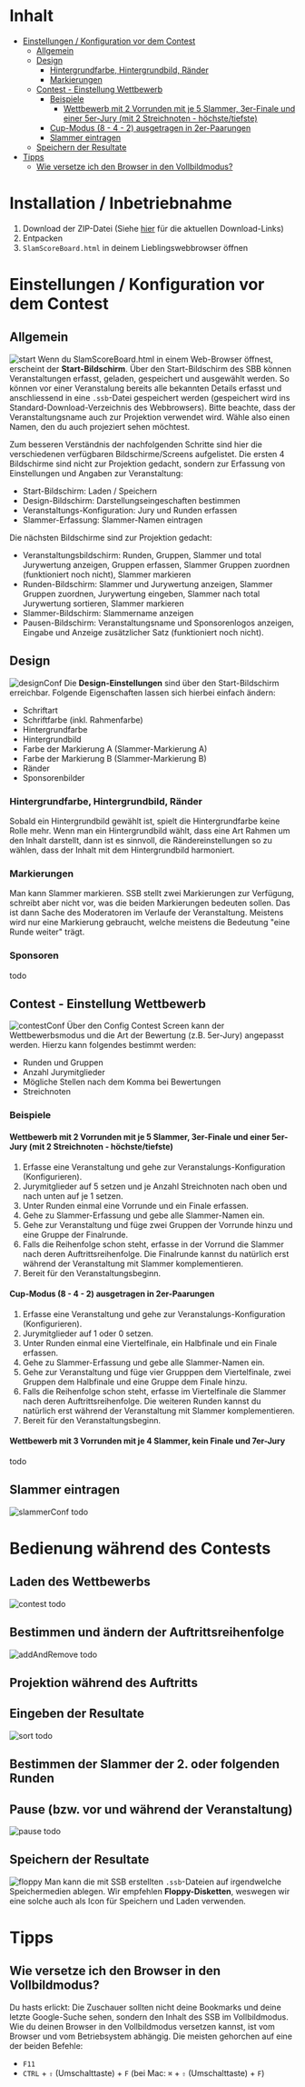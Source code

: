 
# Inhalt

* [Einstellungen / Konfiguration vor dem Contest](#settings)
    * [Allgemein](#settings-general)
    * [Design](#design)
        * [Hintergrundfarbe, Hintergrundbild, Ränder](#design-background)
        * [Markierungen](#design-marks)
    * [Contest - Einstellung Wettbewerb](#contest-conf)
        * [Beispiele](#contest-examples)
            * [Wettbewerb mit 2 Vorrunden mit je 5 Slammer, 3er-Finale und einer 5er-Jury (mit 2 Streichnoten - höchste/tiefste)](#contest-example1)
        * [Cup-Modus (8 - 4 - 2) ausgetragen in 2er-Paarungen](#contest-example2)
        * [Slammer eintragen](#slammer-conf)
    * [Speichern der Resultate](#saving)
* [Tipps](#tips)
    * [Wie versetze ich den Browser in den Vollbildmodus?](#fullscreen)



# Installation / Inbetriebnahme
1. Download der ZIP-Datei (Siehe [hier](https://bespr.github.io/SlamScoreBoard/) für die aktuellen Download-Links)
2. Entpacken
3. `SlamScoreBoard.html` in deinem Lieblingswebbrowser öffnen

<a name="settings"></a>
# Einstellungen / Konfiguration vor dem Contest

<a name="settings-general"></a>
## Allgemein
![start](img/48_icon-home.png)
Wenn du SlamScoreBoard.html in einem Web-Browser öffnest, erscheint der **Start-Bildschirm**. Über den Start-Bildschirm des SBB können Veranstaltungen erfasst, geladen, gespeichert und ausgewählt werden. So können vor einer Veranstalung bereits alle bekannten Details erfasst und anschliessend in eine `.ssb`-Datei gespeichert werden (gespeichert wird ins Standard-Download-Verzeichnis des Webbrowsers). Bitte beachte, dass der Veranstaltungsname auch zur Projektion verwendet wird. Wähle also einen Namen, den du auch projeziert sehen möchtest.

Zum besseren Verständnis der nachfolgenden Schritte sind hier die verschiedenen verfügbaren Bildschirme/Screens aufgelistet. Die ersten 4 Bildschirme sind nicht zur Projektion gedacht, sondern zur Erfassung von Einstellungen und Angaben zur Veranstaltung:

* Start-Bildschirm: Laden / Speichern
* Design-Bildschirm: Darstellungseingeschaften bestimmen
* Veranstaltungs-Konfiguration: Jury und Runden erfassen
* Slammer-Erfassung: Slammer-Namen eintragen

Die nächsten Bildschirme sind zur Projektion gedacht:

* Veranstaltungsbildschirm: Runden, Gruppen, Slammer und total Jurywertung anzeigen, Gruppen erfassen, Slammer Gruppen zuordnen (funktioniert noch nicht), Slammer markieren
* Runden-Bildschirm: Slammer und Jurywertung anzeigen, Slammer Gruppen zuordnen, Jurywertung eingeben, Slammer nach total Jurywertung sortieren, Slammer markieren
* Slammer-Bildschirm: Slammername anzeigen
* Pausen-Bildschirm: Veranstaltungsname und Sponsorenlogos anzeigen, Eingabe und Anzeige zusätzlicher Satz (funktioniert noch nicht).

<a name="design"></a>
## Design

![designConf](img/48_icon-designConf.png) Die **Design-Einstellungen** sind über den Start-Bildschirm erreichbar. Folgende Eigenschaften lassen sich hierbei einfach ändern:

* Schriftart
* Schriftfarbe (inkl. Rahmenfarbe)
* Hintergrundfarbe
* Hintergrundbild
* Farbe der Markierung A (Slammer-Markierung A)
* Farbe der Markierung B (Slammer-Markierung B)
* Ränder
* Sponsorenbilder

<a name="design-background"></a>
### Hintergrundfarbe, Hintergrundbild, Ränder
Sobald ein Hintergrundbild gewählt ist, spielt die Hintergrundfarbe keine Rolle mehr. Wenn man ein Hintergrundbild wählt, dass eine Art Rahmen um den Inhalt darstellt, dann ist es sinnvoll, die Rändereinstellungen so zu wählen, dass der Inhalt mit dem Hintergrundbild harmoniert.

<a name="design-marks"></a>
### Markierungen
Man kann Slammer markieren. SSB stellt zwei Markierungen zur Verfügung, schreibt aber nicht vor, was die beiden Markierungen bedeuten sollen. Das ist dann Sache des Moderatoren im Verlaufe der Veranstaltung. Meistens wird nur eine Markierung gebraucht, welche meistens die Bedeutung "eine Runde weiter" trägt.

### Sponsoren
todo

<a name="contest-conf"></a>
## Contest - Einstellung Wettbewerb

![contestConf](img/48_icon-contestConf.png) Über den Config Contest Screen kann der Wettbewerbsmodus und die Art der Bewertung (z.B. 5er-Jury) angepasst werden. Hierzu kann folgendes bestimmt werden:

* Runden und Gruppen
* Anzahl Jurymitglieder
* Mögliche Stellen nach dem Komma bei Bewertungen
* Streichnoten

<a name="contest-examples"></a>
### Beispiele

<a name="contest-example1"></a>
#### Wettbewerb mit 2 Vorrunden mit je 5 Slammer, 3er-Finale und einer 5er-Jury (mit 2 Streichnoten - höchste/tiefste)
1. Erfasse eine Veranstaltung und gehe zur Veranstalungs-Konfiguration (Konfigurieren).
2. Jurymitglieder auf 5 setzen und je Anzahl Streichnoten nach oben und nach unten auf je 1 setzen.
3. Unter Runden einmal eine Vorrunde und ein Finale erfassen.
4. Gehe zu Slammer-Erfassung und gebe alle Slammer-Namen ein.
5. Gehe zur Veranstaltung und füge zwei Gruppen der Vorrunde hinzu und eine Gruppe der Finalrunde.
6. Falls die Reihenfolge schon steht, erfasse in der Vorrund die Slammer nach deren Auftrittsreihenfolge. Die Finalrunde kannst du natürlich erst während der Veranstaltung mit Slammer komplementieren.
7. Bereit für den Veranstaltungsbeginn.

<a name="contest-example2"></a>
#### Cup-Modus (8 - 4 - 2) ausgetragen in 2er-Paarungen
1. Erfasse eine Veranstaltung und gehe zur Veranstalungs-Konfiguration (Konfigurieren).
2. Jurymitglieder auf 1 oder 0 setzen.
3. Unter Runden einmal eine Viertelfinale, ein Halbfinale und ein Finale erfassen.
4. Gehe zu Slammer-Erfassung und gebe alle Slammer-Namen ein.
5. Gehe zur Veranstaltung und füge vier Grupppen dem Viertelfinale, zwei Gruppen dem Halbfinale und eine Gruppe dem Finale hinzu.
6. Falls die Reihenfolge schon steht, erfasse im Viertelfinale die Slammer nach deren Auftrittsreihenfolge. Die weiteren Runden kannst du natürlich erst während der Veranstaltung mit Slammer komplementieren.
7. Bereit für den Veranstaltungsbeginn.


#### Wettbewerb mit 3 Vorrunden mit je 4 Slammer, kein Finale und 7er-Jury
todo

<a name="slammer-conf"></a>
## Slammer eintragen
![slammerConf](img/48_icon-slammerConf.png) todo

# Bedienung während des Contests
## Laden des Wettbewerbs
![contest](img/48_icon-contest.png) todo

## Bestimmen und ändern der Auftrittsreihenfolge
![addAndRemove](img/48_icon-addAndRemove.png) todo

## Projektion während des Auftritts

## Eingeben der Resultate
![sort](img/48_icon-sort.png) todo

## Bestimmen der Slammer der 2. oder folgenden Runden

## Pause (bzw. vor und während der Veranstaltung)
![pause](img/48_icon-pause.png) todo


<a name="saving"></a>
## Speichern der Resultate

![floppy](img/48_icon-floppy.png) Man kann die mit SSB erstellten `.ssb`-Dateien auf irgendwelche Speichermedien ablegen. Wir empfehlen **Floppy-Disketten**, weswegen wir eine solche auch als Icon für Speichern und Laden verwenden.

<a name="tips"></a>
# Tipps

<a name="fullscreen"></a>
## Wie versetze ich den Browser in den Vollbildmodus?

Du hasts erlickt: Die Zuschauer sollten nicht deine Bookmarks und deine letzte Google-Suche sehen, sondern den Inhalt des SSB im Vollbildmodus. Wie du deinen Browser in den Vollbildmodus versetzen kannst, ist vom Browser und vom Betriebsystem abhängig. Die meisten gehorchen auf eine der beiden Befehle:

* `F11`
* `CTRL` + `⇧` (Umschalttaste) + `F` (bei Mac: `⌘` + `⇧` (Umschalttaste) + `F`)
